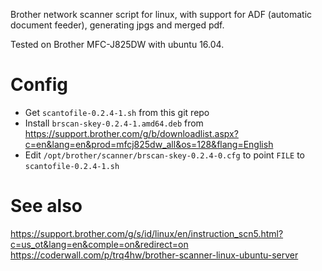 Brother network scanner script for linux, with support for ADF (automatic document feeder), generating jpgs and merged pdf.

Tested on Brother MFC-J825DW with ubuntu 16.04.

# Config
- Get `scantofile-0.2.4-1.sh` from this git repo
- Install `brscan-skey-0.2.4-1.amd64.deb` from https://support.brother.com/g/b/downloadlist.aspx?c=en&lang=en&prod=mfcj825dw_all&os=128&flang=English
- Edit `/opt/brother/scanner/brscan-skey-0.2.4-0.cfg` to point `FILE` to `scantofile-0.2.4-1.sh`

# See also
https://support.brother.com/g/s/id/linux/en/instruction_scn5.html?c=us_ot&lang=en&comple=on&redirect=on
https://coderwall.com/p/trq4hw/brother-scanner-linux-ubuntu-server